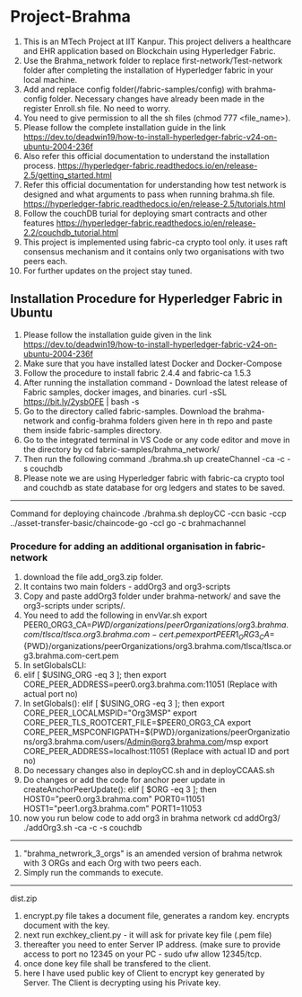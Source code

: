 # Project-Brahma
1. This is an MTech Project at IIT Kanpur. This project delivers a healthcare and EHR application based on Blockchain using Hyperledger Fabric.
2. Use the Brahma_network folder to replace first-network/Test-network folder after completing the installation of Hyperledger fabric in your local machine. 
3. Add and replace config folder(/fabric-samples/config) with brahma-config folder. Necessary changes have already been made in the register Enroll.sh file. No need to worry.
4. You need to give permission to all the sh files (chmod 777 <file_name>).
5. Please follow the complete installation guide in the link https://dev.to/deadwin19/how-to-install-hyperledger-fabric-v24-on-ubuntu-2004-236f
6. Also refer this official documentation to understand the installation process. https://hyperledger-fabric.readthedocs.io/en/release-2.5/getting_started.html
7. Refer this official documentation for understanding how test network is designed and what arguments to pass when running brahma.sh file. https://hyperledger-fabric.readthedocs.io/en/release-2.5/tutorials.html
8. Follow the couchDB turial for deploying smart contracts and other features https://hyperledger-fabric.readthedocs.io/en/release-2.2/couchdb_tutorial.html
9. This project is implemented using fabric-ca crypto tool only. it uses raft consensus mechanism and it contains only two organisations with two peers each.
10. For further updates on the project stay tuned.
## Installation Procedure for Hyperledger Fabric in Ubuntu
1. Please follow the installation guide given in the link https://dev.to/deadwin19/how-to-install-hyperledger-fabric-v24-on-ubuntu-2004-236f
2. Make sure that you have installed latest Docker and Docker-Compose
3. Follow the procedure to install fabric 2.4.4 and fabric-ca 1.5.3
4. After running the installation command - Download the latest release of Fabric samples, docker images, and binaries.
      curl -sSL https://bit.ly/2ysbOFE | bash -s
5. Go to the directory called fabric-samples. Download the brahma-network and config-brahma folders given here in th repo and paste them inside fabric-samples directory.
6. Go to the integrated terminal in VS Code or any code editor and move in the directory by
         cd fabric-samples/brahma_network/
7. Then run the following command
         ./brahma.sh up createChannel -ca -c <channel name of your choice> -s couchdb
8. Please note we are using Hyperledger fabric with fabric-ca crypto tool and couchdb as state database for org ledgers and states to be saved.
---------------------------------------------------------------------------------------------------------------------------------------------------------

Command for deploying chaincode
./brahma.sh deployCC -ccn basic -ccp ../asset-transfer-basic/chaincode-go -ccl go -c brahmachannel

### Procedure for adding an additional organisation in fabric-network
1. download the file add_org3.zip folder.
2. It contains two main folders - addOrg3 and org3-scripts
3. Copy and paste addOrg3 folder under brahma-network/ and save the org3-scripts under scripts/.
4. You need to add the following in envVar.sh
export PEER0_ORG3_CA=${PWD}/organizations/peerOrganizations/org3.brahma.com/tlsca/tlsca.org3.brahma.com-cert.pem
export PEER1_ORG3_CA=${PWD}/organizations/peerOrganizations/org3.brahma.com/tlsca/tlsca.org3.brahma.com-cert.pem
6. In setGlobalsCLI:
7. elif [ $USING_ORG -eq 3 ]; then
    export CORE_PEER_ADDRESS=peer0.org3.brahma.com:11051 (Replace with actual port no)
8. In setGlobals():
   elif [ $USING_ORG -eq 3 ]; then
    export CORE_PEER_LOCALMSPID="Org3MSP"
    export CORE_PEER_TLS_ROOTCERT_FILE=$PEER0_ORG3_CA
    export CORE_PEER_MSPCONFIGPATH=${PWD}/organizations/peerOrganizations/org3.brahma.com/users/Admin@org3.brahma.com/msp
    export CORE_PEER_ADDRESS=localhost:11051   (Replace with actual ID and port no)
9. Do necessary changes also in deployCC.sh and in deployCCAAS.sh
10. Do changes or add the code for anchor peer update in createAnchorPeerUpdate():
    elif [ $ORG -eq 3 ]; then
    HOST0="peer0.org3.brahma.com"
    PORT0=11051 
    HOST1="peer1.org3.brahma.com"
    PORT1=11053
11. now you run below code to add org3 in brahma network
    cd addOrg3/
    ./addOrg3.sh -ca -c <channelName> -s couchdb

---------------------------------------------------------------------------------------------------------------------------------
1. "brahma_netwrork_3_orgs" is an amended version of brahma netwrok with 3 ORGs and each Org with two peers each.
2. Simply run the commands to execute.
----------------------------------------------------------------------------------------------------------------------------------------
dist.zip
1. encrypt.py file takes a document file, generates a random key. encrypts document with the key.
2. next run exchkey_client.py - it will ask for private key file (.pem file)
3. thereafter you need to enter Server IP address. (make sure to provide access to port no 12345 on your PC - sudo ufw allow 12345/tcp.
4. once done key file shall be transfered to the client.
5. here I have used public key of Client to encrypt key generated by Server. The Client is decrypting using his Private key.
   
